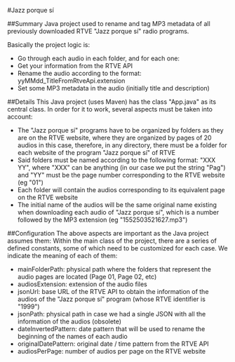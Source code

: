 #Jazz porque sí

##Summary
Java project used to rename and tag MP3 metadata of all previously downloaded RTVE "Jazz porque sí" radio programs.

Basically the project logic is:
- Go through each audio in each folder, and for each one:
- Get your information from the RTVE API
- Rename the audio according to the format: yyMMdd_TitleFromRtveApi.extension
- Set some MP3 metadata in the audio (initially title and description)

##Details
This Java project (uses Maven) has the class "App.java" as its central class. In order for it to work, several aspects must be taken into account:
* The "Jazz porque sí" programs have to be organized by folders as they are on the RTVE website, where they are organized by pages of 20 audios in this case, therefore, in any directory, there must be a folder for each website of the program "Jazz porque sí" of RTVE
* Said folders must be named according to the following format: "XXX YY", where "XXX" can be anything (in our case we put the string "Pag") and "YY" must be the page number corresponding to the RTVE website (eg "01")
* Each folder will contain the audios corresponding to its equivalent page on the RTVE website
* The initial name of the audios will be the same original name existing when downloading each audio of "Jazz porque sí", which is a number followed by the MP3 extension (eg "1552503521627.mp3")

##Configuration
The above aspects are important as the Java project assumes them:
Within the main class of the project, there are a series of defined constants, some of which need to be customized for each case. We indicate the meaning of each of them:
* mainFolderPath: physical path where the folders that represent the audio pages are located (Page 01, Page 02, etc)
* audiosExtension: extension of the audio files
* jsonUrl: base URL of the RTVE API to obtain the information of the audios of the "Jazz porque sí" program (whose RTVE identifier is "1999")
* jsonPath: physical path in case we had a single JSON with all the information of the audios (obsolete)
* dateInvertedPattern: date pattern that will be used to rename the beginning of the names of each audio
* originalDatePattern: original date / time pattern from the RTVE API
* audiosPerPage: number of audios per page on the RTVE website